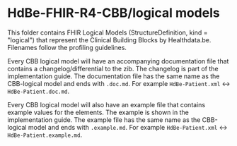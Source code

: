 # HdBe-FHIR-R4-CBB/logical models
This folder contains FHIR Logical Models (StructureDefinition, kind = "logical") that represent the Clinical Building Blocks by Healthdata.be. Filenames follow the profiling guidelines.

Every CBB logical model will have an accompanying documentation file that contains a changelog/differential to the zib. The changelog is part of the implementation guide. The documentation file has the same name as the CBB-logical model and ends with `.doc.md`. For example `HdBe-Patient.xml` <-> `HdBe-Patient.doc.md`.

Every CBB logical model will also have an example file that contains example values for the elements. The example is shown in the implementation guide. The example file has the same name as the CBB-logical model and ends with `.example.md`. For example `HdBe-Patient.xml` <-> `HdBe-Patient.example.md`.
